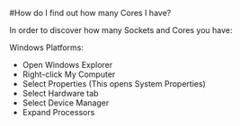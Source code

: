 #How do I find out how many Cores I have?

In order to discover how many Sockets and Cores you have:

Windows Platforms:

* Open Windows Explorer
* Right-click My Computer 
* Select Properties (This opens System Properties)
* Select Hardware tab 
* Select Device Manager
* Expand Processors

